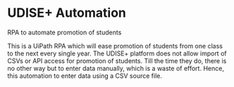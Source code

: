 # UDISE+ Automation
RPA to automate promotion of students

This is a UiPath RPA which will ease promotion of students from one class to the next every single year. The UDISE+ platform does not allow import of CSVs or API access for promotion of students. Till the time they do, there is no other way but to enter data manually, which is a waste of effort. Hence, this automation to enter data using a CSV source file.
